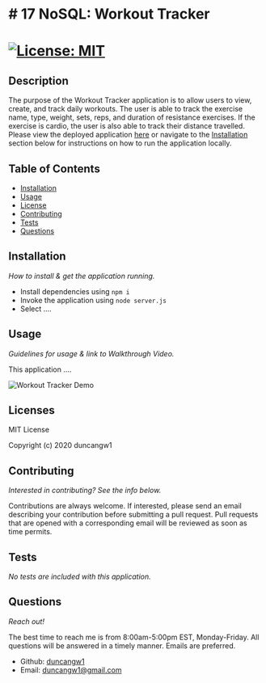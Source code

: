 # # 17 NoSQL: Workout Tracker

# [![License: MIT](https://img.shields.io/badge/License-MIT-yellow.svg)](https://opensource.org/licenses/MIT)

## Description

The purpose of the Workout Tracker application is to allow users to view, create, and track daily workouts. The user is able to track the exercise name, type, weight, sets, reps, and duration of resistance exercises. If the exercise is cardio, the user is also able to track their distance travelled. Please view the deployed application [here](https://workout-tracker-33.herokuapp.com/) or navigate to the [Installation](#installation) section below for instructions on how to run the application locally.

## Table of Contents

- [Installation](#installation)
- [Usage](#usage)
- [License](#licenses)
- [Contributing](#contributing)
- [Tests](#tests)
- [Questions](#questions)

## Installation

_How to install & get the application running._

- Install dependencies using `npm i`
- Invoke the application using `node server.js`
- Select ....

## Usage

_Guidelines for usage & link to Walkthrough Video._

This application ....

![Workout Tracker Demo](#)

## Licenses

MIT License

Copyright (c) 2020 duncangw1

## Contributing

_Interested in contributing? See the info below._

Contributions are always welcome. If interested, please send an email describing your contribution before submitting a pull request. Pull requests that are opened with a corresponding email will be reviewed as soon as time permits.

## Tests

_No tests are included with this application._

## Questions

_Reach out!_

The best time to reach me is from 8:00am-5:00pm EST, Monday-Friday. All questions will be answered in a timely manner. Emails are preferred.

- Github: [duncangw1](https://github.com/duncangw1)
- Email: duncangw1@gmail.com
